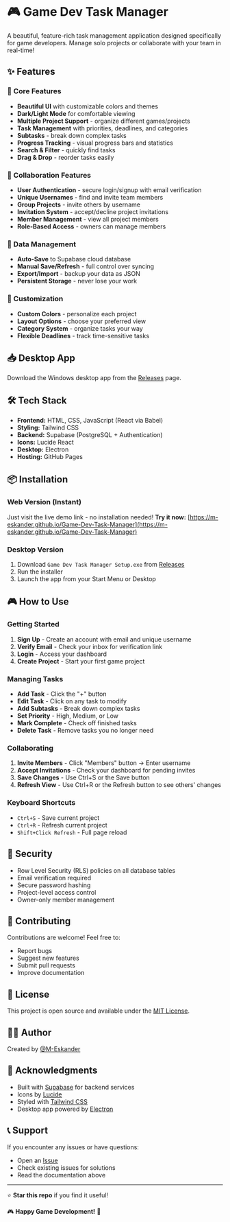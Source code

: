 # 🎮 Game Dev Task Manager

A beautiful, feature-rich task management application designed specifically for game developers. Manage solo projects or collaborate with your team in real-time!

## ✨ Features

### 🎯 Core Features
- **Beautiful UI** with customizable colors and themes
- **Dark/Light Mode** for comfortable viewing
- **Multiple Project Support** - organize different games/projects
- **Task Management** with priorities, deadlines, and categories
- **Subtasks** - break down complex tasks
- **Progress Tracking** - visual progress bars and statistics
- **Search & Filter** - quickly find tasks
- **Drag & Drop** - reorder tasks easily

### 👥 Collaboration Features
- **User Authentication** - secure login/signup with email verification
- **Unique Usernames** - find and invite team members
- **Group Projects** - invite others by username
- **Invitation System** - accept/decline project invitations
- **Member Management** - view all project members
- **Role-Based Access** - owners can manage members

### 💾 Data Management
- **Auto-Save** to Supabase cloud database
- **Manual Save/Refresh** - full control over syncing
- **Export/Import** - backup your data as JSON
- **Persistent Storage** - never lose your work

### 🎨 Customization
- **Custom Colors** - personalize each project
- **Layout Options** - choose your preferred view
- **Category System** - organize tasks your way
- **Flexible Deadlines** - track time-sensitive tasks


## 📥 Desktop App

Download the Windows desktop app from the [Releases](https://github.com/M-Eskander/Game-Dev-Task-Manager/releases) page.

## 🛠️ Tech Stack

- **Frontend:** HTML, CSS, JavaScript (React via Babel)
- **Styling:** Tailwind CSS
- **Backend:** Supabase (PostgreSQL + Authentication)
- **Icons:** Lucide React
- **Desktop:** Electron
- **Hosting:** GitHub Pages

## 📦 Installation

### Web Version (Instant)
Just visit the live demo link - no installation needed!
**Try it now:** [https://m-eskander.github.io/Game-Dev-Task-Manager](https://m-eskander.github.io/Game-Dev-Task-Manager)

### Desktop Version
1. Download `Game Dev Task Manager Setup.exe` from [Releases](https://github.com/YOUR-USERNAME/game-dev-task-manager/releases)
2. Run the installer
3. Launch the app from your Start Menu or Desktop

## 🎮 How to Use

### Getting Started
1. **Sign Up** - Create an account with email and unique username
2. **Verify Email** - Check your inbox for verification link
3. **Login** - Access your dashboard
4. **Create Project** - Start your first game project

### Managing Tasks
- **Add Task** - Click the "+" button
- **Edit Task** - Click on any task to modify
- **Add Subtasks** - Break down complex tasks
- **Set Priority** - High, Medium, or Low
- **Mark Complete** - Check off finished tasks
- **Delete Task** - Remove tasks you no longer need

### Collaborating
1. **Invite Members** - Click "Members" button → Enter username
2. **Accept Invitations** - Check your dashboard for pending invites
3. **Save Changes** - Use Ctrl+S or the Save button
4. **Refresh View** - Use Ctrl+R or the Refresh button to see others' changes

### Keyboard Shortcuts
- `Ctrl+S` - Save current project
- `Ctrl+R` - Refresh current project
- `Shift+Click Refresh` - Full page reload

## 🔐 Security

- Row Level Security (RLS) policies on all database tables
- Email verification required
- Secure password hashing
- Project-level access control
- Owner-only member management

## 🤝 Contributing

Contributions are welcome! Feel free to:
- Report bugs
- Suggest new features
- Submit pull requests
- Improve documentation

## 📄 License

This project is open source and available under the [MIT License](LICENSE).

## 👨‍💻 Author

Created by [@M-Eskander](https://github.com/M-Eskander)

## 🙏 Acknowledgments

- Built with [Supabase](https://supabase.com) for backend services
- Icons by [Lucide](https://lucide.dev)
- Styled with [Tailwind CSS](https://tailwindcss.com)
- Desktop app powered by [Electron](https://www.electronjs.org)

## 📞 Support

If you encounter any issues or have questions:
- Open an [Issue](https://github.com/M-Eskander/Game-Dev-Task-Manager/issues)
- Check existing issues for solutions
- Read the documentation above

---

⭐ **Star this repo** if you find it useful!

🎮 **Happy Game Development!** 🚀
